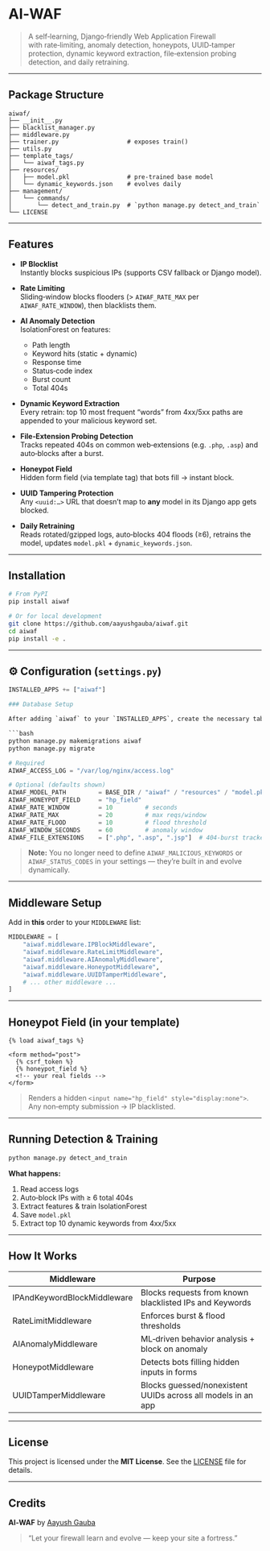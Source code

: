 
# AI‑WAF 

> A self‑learning, Django‑friendly Web Application Firewall  
> with rate‑limiting, anomaly detection, honeypots, UUID‑tamper protection, dynamic keyword extraction, file‑extension probing detection, and daily retraining.

---

## Package Structure

```
aiwaf/
├── __init__.py
├── blacklist_manager.py
├── middleware.py
├── trainer.py                   # exposes train()
├── utils.py
├── template_tags/
│   └── aiwaf_tags.py
├── resources/
│   ├── model.pkl                # pre‑trained base model
│   └── dynamic_keywords.json    # evolves daily
├── management/
│   └── commands/
│       └── detect_and_train.py  # `python manage.py detect_and_train`
└── LICENSE
```

---

## Features

- **IP Blocklist**  
  Instantly blocks suspicious IPs (supports CSV fallback or Django model).

- **Rate Limiting**  
  Sliding‑window blocks flooders (> `AIWAF_RATE_MAX` per `AIWAF_RATE_WINDOW`), then blacklists them.

- **AI Anomaly Detection**  
  IsolationForest on features:
  - Path length  
  - Keyword hits (static + dynamic)  
  - Response time  
  - Status‑code index  
  - Burst count  
  - Total 404s  

- **Dynamic Keyword Extraction**  
  Every retrain: top 10 most frequent “words” from 4xx/5xx paths are appended to your malicious keyword set.

- **File‑Extension Probing Detection**  
  Tracks repeated 404s on common web‑extensions (e.g. `.php`, `.asp`) and auto‑blocks after a burst.

- **Honeypot Field**  
  Hidden form field (via template tag) that bots fill → instant block.

- **UUID Tampering Protection**  
  Any `<uuid:…>` URL that doesn’t map to **any** model in its Django app gets blocked.

- **Daily Retraining**  
  Reads rotated/gzipped logs, auto‑blocks 404 floods (≥6), retrains the model, updates `model.pkl` + `dynamic_keywords.json`.

---

## Installation

```bash
# From PyPI
pip install aiwaf

# Or for local development
git clone https://github.com/aayushgauba/aiwaf.git
cd aiwaf
pip install -e .
```

---

## ⚙️ Configuration (`settings.py`)

```python
INSTALLED_APPS += ["aiwaf"]

### Database Setup

After adding `aiwaf` to your `INSTALLED_APPS`, create the necessary tables for the IP‐blacklist and dynamic‐keyword models:

```bash
python manage.py makemigrations aiwaf
python manage.py migrate

# Required
AIWAF_ACCESS_LOG = "/var/log/nginx/access.log"

# Optional (defaults shown)
AIWAF_MODEL_PATH         = BASE_DIR / "aiwaf" / "resources" / "model.pkl"
AIWAF_HONEYPOT_FIELD     = "hp_field"
AIWAF_RATE_WINDOW        = 10         # seconds
AIWAF_RATE_MAX           = 20         # max reqs/window
AIWAF_RATE_FLOOD         = 10         # flood threshold
AIWAF_WINDOW_SECONDS     = 60         # anomaly window
AIWAF_FILE_EXTENSIONS    = [".php", ".asp", ".jsp"]  # 404‑burst tracked extensions
```

> **Note:** You no longer need to define `AIWAF_MALICIOUS_KEYWORDS` or `AIWAF_STATUS_CODES` in your settings — they’re built in and evolve dynamically.

---

## Middleware Setup

Add in **this** order to your `MIDDLEWARE` list:

```python
MIDDLEWARE = [
    "aiwaf.middleware.IPBlockMiddleware",
    "aiwaf.middleware.RateLimitMiddleware",
    "aiwaf.middleware.AIAnomalyMiddleware",
    "aiwaf.middleware.HoneypotMiddleware",
    "aiwaf.middleware.UUIDTamperMiddleware",
    # ... other middleware ...
]
```

---

## Honeypot Field (in your template)

```django
{% load aiwaf_tags %}

<form method="post">
  {% csrf_token %}
  {% honeypot_field %}
  <!-- your real fields -->
</form>
```

> Renders a hidden `<input name="hp_field" style="display:none">`.  
> Any non‑empty submission → IP blacklisted.

---

## Running Detection & Training

```bash
python manage.py detect_and_train
```

**What happens:**
1. Read access logs
2. Auto‑block IPs with ≥ 6 total 404s
3. Extract features & train IsolationForest
4. Save `model.pkl`
5. Extract top 10 dynamic keywords from 4xx/5xx

---

## How It Works

| Middleware                         | Purpose                                                         |
|------------------------------------|-----------------------------------------------------------------|
| IPAndKeywordBlockMiddleware        | Blocks requests from known blacklisted IPs and Keywords         |
| RateLimitMiddleware                | Enforces burst & flood thresholds                               |
| AIAnomalyMiddleware                | ML‑driven behavior analysis + block on anomaly                  |
| HoneypotMiddleware                 | Detects bots filling hidden inputs in forms                     |
| UUIDTamperMiddleware               | Blocks guessed/nonexistent UUIDs across all models in an app    |

---

## License

This project is licensed under the **MIT License**. See the [LICENSE](LICENSE) file for details.

---

## Credits

**AI‑WAF** by [Aayush Gauba](https://github.com/aayushgauba)  
> “Let your firewall learn and evolve — keep your site a fortress.”

